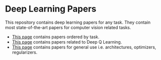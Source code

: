 # Deep Learning Papers 
This repository contains deep learning papers for any task. They contain most state-of-the-art papers for computer vision related tasks.

- [This page](task-papers.md) contains papers ordered by task.
- [This page](deep-q-learning.md) contains papers related to Deep Q Learning.
- [This page](general-papers.md) contains papers for general use i.e. architectures, optimizers, regularizers.
